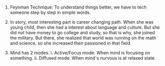 1. Feynman Technique: To understand things better, we have to tech someone step by step in simple words.
2. In story, most interesting part is career changing path. When she was young child, then she had a interest about language and culture. But she did not have money to go college and study, so that is why, she joined the military. But there, she realized that world was running on  the math and science, so she increased their passioned in that field.

3. Mind has 2 modes.
   i. Active/Focus mode: When mind is focusing on something.
   ii. Diffused mode: When mind`s nurvous is at relaxed state.
